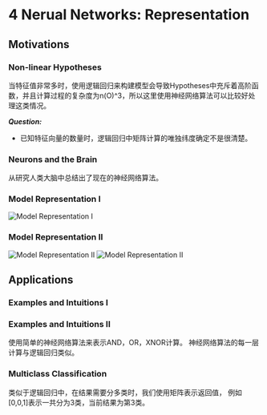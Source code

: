 # 4 Nerual Networks: Representation

## Motivations
### Non-linear Hypotheses
当特征值非常多时，使用逻辑回归来构建模型会导致Hypotheses中充斥着高阶函数，并且计算过程的复杂度为n(O)^3，所以这里使用神经网络算法可以比较好处理这类情况。

***Question:***
- 已知特征向量的数量时，逻辑回归中矩阵计算的唯独纬度确定不是很清楚。


### Neurons and the Brain
从研究人类大脑中总结出了现在的神经网络算法。

### Model Representation I
![Model Representation I](https://xiaoyu-1253702963.cos.ap-chengdu.myqcloud.com/ModelRepresentationI.png)

### Model Representation II
![Model Representation II](https://xiaoyu-1253702963.cos.ap-chengdu.myqcloud.com/ModelRepresentationII-1.png)
![Model Representation II](https://xiaoyu-1253702963.cos.ap-chengdu.myqcloud.com/ModelRepresentationII-2.png)

## Applications
### Examples and Intuitions I
### Examples and Intuitions II
使用简单的神经网络算法来表示AND，OR，XNOR计算。
神经网络算法的每一层计算与逻辑回归类似。

### Multiclass Classification
类似于逻辑回归中，在结果需要分多类时，我们使用矩阵表示返回值，
例如 [0,0,1]表示一共分为3类，当前结果为第3类。
